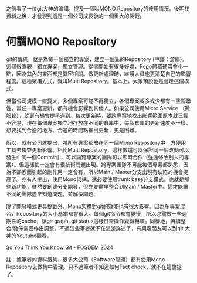 之前看了一位git大神的演講，提及一個叫MONO Repository的使用情況。後期找資料之後，才發現到這是一個公司成長後的一個重大的挑戰。

# 何謂MONO Repository
git的傳統，就是為每一個獨立的專案，建立一個新的Repository (中譯：倉庫)。這個很直觀，獨立專案，獨立管理。從零開始有很多好處，Repo體積通常會小一點，因為其內的東西都是緊密相關。做更新處理時，維護人員也更清楚自己的影響程度。這種架構方式，就叫Multi Repository。基本上，大家預設也是會走這個模式。

但當公司規模一直變大，多個專案可能不再獨立，各個專案或多或少都有一些關聯性。當任一專案更新，都有機會影響到其他人。如果公司使用Micro Service （微服務），就更有機會提早遇到。每次更新時，要跨專案地找出影響範圍原本就已經不容易，現在每個專案獨立地存放在不同的倉庫中，每個倉庫的更新速度不一樣，想要找到合適的地方、合適的時間點推出更新，更是困難。

所以，就有公司就提出，將所有專案都放在同一個Mono Repository中，方便用工具去檢查更新影響。相比Multi Repository，這樣做還可以保證同一個改動可以發生中同一個Commit中，可以讓跨專案的團隊可以即時合作（強逼修改別人的專案）。但這樣使一定會有很技術問題出現。跨專案團隊不可能每個專案都熟悉，因為不熟悉而引起的副作用一定會有，所以Main / Master分支出現有缺陷的機會提高了。亦有人提出，使用Mono架構，還必要使用trunk base分支模式。也就是那些新功能，雖然要創建分支開發，但亦要盡早整合到Main / Master中。這才能讓不同的團隊盡早知道問題，並解決問題。

除了開發模式更具挑戰外，Mono架構對git的效能也有很大影響。因為多專案混合，Repository的大小基本都會很大。每個git指令都會變慢，所以必需做一些週期性的cache，讓git graph, git status這樣日常操作變得暢順。同樣地，持續整合/發佈需要作出調整。不過這些筆者就不在這邊詳述了，有興趣朋友可以到git 大神的Youtube觀看。

[So You Think You Know Git - FOSDEM 2024
](https://youtu.be/aolI_Rz0ZqY?si=z8Ry--EhCQlHuP7a)

註：據筆者的資料搜集，很多大公司（Software龍頭）都有使用Mono Repository去做集中管理。只不過筆者不知道如何Fact check，就不在這裏提了。